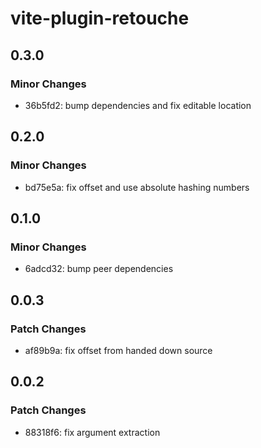 # vite-plugin-retouche

## 0.3.0

### Minor Changes

- 36b5fd2: bump dependencies and fix editable location

## 0.2.0

### Minor Changes

- bd75e5a: fix offset and use absolute hashing numbers

## 0.1.0

### Minor Changes

- 6adcd32: bump peer dependencies

## 0.0.3

### Patch Changes

- af89b9a: fix offset from handed down source

## 0.0.2

### Patch Changes

- 88318f6: fix argument extraction
